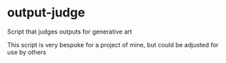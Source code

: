 # output-judge
Script that judges outputs for generative art 

This script is very bespoke for a project of mine, but could be adjusted for use by others 
